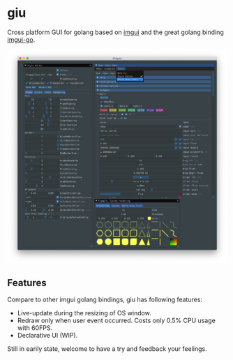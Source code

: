 # giu
Cross platform GUI for golang based on [imgui](https://github.com/ocornut/imgui) and the great golang binding [imgui-go](https://github.com/inkyblackness/imgui-go).

<img src="https://github.com/AllenDang/giu/blob/master/examples/widgets/screenshot.png" alt="Simple demo screen shots" width="800"/>

## Features

Compare to other imgui golang bindings, giu has following features:

- Live-update during the resizing of OS window.
- Redraw only when user event occurred. Costs only 0.5% CPU usage with 60FPS.
- Declarative UI (WIP).

Still in earily state, welcome to have a try and feedback your feelings.

